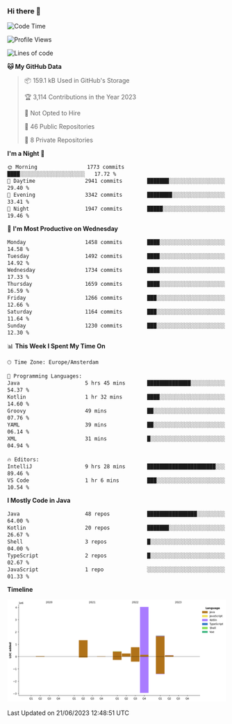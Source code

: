 ### Hi there 👋


<!--START_SECTION:waka-->
![Code Time](http://img.shields.io/badge/Code%20Time-3%2C256%20hrs%2042%20mins-blue)

![Profile Views](http://img.shields.io/badge/Profile%20Views-133-blue)

![Lines of code](https://img.shields.io/badge/From%20Hello%20World%20I%27ve%20Written-8.6%20million%20lines%20of%20code-blue)

**🐱 My GitHub Data** 

> 📦 159.1 kB Used in GitHub's Storage 
 > 
> 🏆 3,114 Contributions in the Year 2023
 > 
> 🚫 Not Opted to Hire
 > 
> 📜 46 Public Repositories 
 > 
> 🔑 8 Private Repositories 
 > 
**I'm a Night 🦉** 

```text
🌞 Morning                1773 commits        ████░░░░░░░░░░░░░░░░░░░░░   17.72 % 
🌆 Daytime                2941 commits        ███████░░░░░░░░░░░░░░░░░░   29.40 % 
🌃 Evening                3342 commits        ████████░░░░░░░░░░░░░░░░░   33.41 % 
🌙 Night                  1947 commits        █████░░░░░░░░░░░░░░░░░░░░   19.46 % 
```
📅 **I'm Most Productive on Wednesday** 

```text
Monday                   1458 commits        ████░░░░░░░░░░░░░░░░░░░░░   14.58 % 
Tuesday                  1492 commits        ████░░░░░░░░░░░░░░░░░░░░░   14.92 % 
Wednesday                1734 commits        ████░░░░░░░░░░░░░░░░░░░░░   17.33 % 
Thursday                 1659 commits        ████░░░░░░░░░░░░░░░░░░░░░   16.59 % 
Friday                   1266 commits        ███░░░░░░░░░░░░░░░░░░░░░░   12.66 % 
Saturday                 1164 commits        ███░░░░░░░░░░░░░░░░░░░░░░   11.64 % 
Sunday                   1230 commits        ███░░░░░░░░░░░░░░░░░░░░░░   12.30 % 
```


📊 **This Week I Spent My Time On** 

```text
🕑︎ Time Zone: Europe/Amsterdam

💬 Programming Languages: 
Java                     5 hrs 45 mins       ██████████████░░░░░░░░░░░   54.37 % 
Kotlin                   1 hr 32 mins        ████░░░░░░░░░░░░░░░░░░░░░   14.60 % 
Groovy                   49 mins             ██░░░░░░░░░░░░░░░░░░░░░░░   07.76 % 
YAML                     39 mins             ██░░░░░░░░░░░░░░░░░░░░░░░   06.14 % 
XML                      31 mins             █░░░░░░░░░░░░░░░░░░░░░░░░   04.94 % 

🔥 Editors: 
IntelliJ                 9 hrs 28 mins       ██████████████████████░░░   89.46 % 
VS Code                  1 hr 6 mins         ███░░░░░░░░░░░░░░░░░░░░░░   10.54 % 
```

**I Mostly Code in Java** 

```text
Java                     48 repos            ████████████████░░░░░░░░░   64.00 % 
Kotlin                   20 repos            ███████░░░░░░░░░░░░░░░░░░   26.67 % 
Shell                    3 repos             █░░░░░░░░░░░░░░░░░░░░░░░░   04.00 % 
TypeScript               2 repos             █░░░░░░░░░░░░░░░░░░░░░░░░   02.67 % 
JavaScript               1 repo              ░░░░░░░░░░░░░░░░░░░░░░░░░   01.33 % 
```



**Timeline**

![Lines of Code chart](https://raw.githubusercontent.com/powercasgamer/powercasgamer/master/assets/bar_graph.png)


 Last Updated on 21/06/2023 12:48:51 UTC
<!--END_SECTION:waka-->
